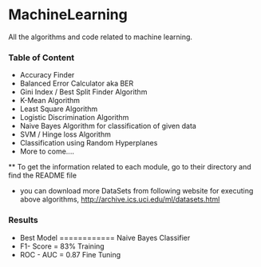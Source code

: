 # MachineLearning
All the algorithms and code related to machine learning.

### Table of Content
* Accuracy Finder
* Balanced Error Calculator aka BER
* Gini Index / Best Split Finder Algorithm
* K-Mean Algorithm
* Least Square Algorithm
* Logistic Discrimination Algorithm
* Naive Bayes Algorithm for classification of given data
* SVM / Hinge loss Algorithm
* Classification using Random Hyperplanes
* More to come....

** To get the information related to each module, go to their directory and find the README file


* you can download more DataSets from following website for executing above algorithms,
http://archive.ics.uci.edu/ml/datasets.html


### Results
* Best Model  ============  Naive Bayes Classifier 
* F1- Score  = 83%  Training 
* ROC - AUC  = 0.87 Fine Tuning 
